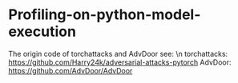 # Profiling-on-python-model-execution
The origin code of torchattacks and AdvDoor see: \n
torchattacks: https://github.com/Harry24k/adversarial-attacks-pytorch
AdvDoor: https://github.com/AdvDoor/AdvDoor
